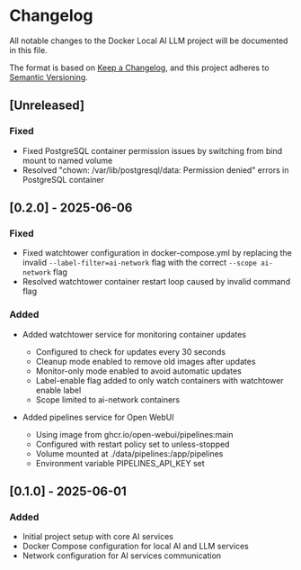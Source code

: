 # Changelog

All notable changes to the Docker Local AI LLM project will be documented in this file.

The format is based on [Keep a Changelog](https://keepachangelog.com/en/1.0.0/),
and this project adheres to [Semantic Versioning](https://semver.org/spec/v2.0.0.html).

## [Unreleased]

### Fixed
- Fixed PostgreSQL container permission issues by switching from bind mount to named volume
- Resolved "chown: /var/lib/postgresql/data: Permission denied" errors in PostgreSQL container

## [0.2.0] - 2025-06-06

### Fixed
- Fixed watchtower configuration in docker-compose.yml by replacing the invalid `--label-filter=ai-network` flag with the correct `--scope ai-network` flag
- Resolved watchtower container restart loop caused by invalid command flag

### Added
- Added watchtower service for monitoring container updates
  - Configured to check for updates every 30 seconds
  - Cleanup mode enabled to remove old images after updates
  - Monitor-only mode enabled to avoid automatic updates
  - Label-enable flag added to only watch containers with watchtower enable label
  - Scope limited to ai-network containers

- Added pipelines service for Open WebUI
  - Using image from ghcr.io/open-webui/pipelines:main
  - Configured with restart policy set to unless-stopped
  - Volume mounted at ./data/pipelines:/app/pipelines
  - Environment variable PIPELINES_API_KEY set

## [0.1.0] - 2025-06-01

### Added
- Initial project setup with core AI services
- Docker Compose configuration for local AI and LLM services
- Network configuration for AI services communication 